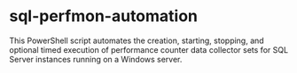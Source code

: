 # sql-perfmon-automation
This PowerShell script automates the creation, starting, stopping, and optional timed execution of performance counter data collector sets for SQL Server instances running on a Windows server.
